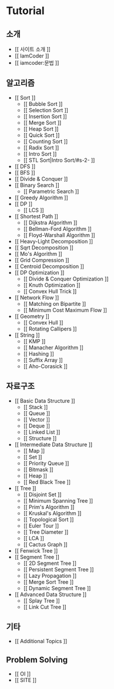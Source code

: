 # Tutorial


## 소개

- [[ 사이트 소개 ]]
- [[ IamCoder ]]
- [[ iamcoder:문법 ]]


## 알고리즘

- [[ Sort ]]
  - [[ Bubble Sort ]]
  - [[ Selection Sort ]]
  - [[ Insertion Sort ]]
  - [[ Merge Sort ]]
  - [[ Heap Sort ]]
  - [[ Quick Sort ]]
  - [[ Counting Sort ]]
  - [[ Radix Sort ]]
  - [[ Intro Sort ]]
  - [[ STL Sort|Intro Sort/#s-2- ]]
- [[ DFS ]]
- [[ BFS ]]
- [[ Divide & Conquer ]]
- [[ Binary Search ]]
  - [[ Parametric Search ]]
- [[ Greedy Algorithm ]]
- [[ DP ]]
  - [[ LCS ]]
- [[ Shortest Path ]]
  - [[ Dijkstra Algorithm ]]
  - [[ Bellman-Ford Algorithm ]]
  - [[ Floyd-Warshall Algorithm ]]
- [[ Heavy-Light Decomposition ]]
- [[ Sqrt Decomposition ]]
- [[ Mo's Algorithm ]]
- [[ Grid Compression ]]
- [[ Centroid Decomposition ]]
- [[ DP Optimization ]]
  - [[ Divide & Conquer Optimization ]]
  - [[ Knuth Optimization ]]
  - [[ Convex Hull Trick ]]
- [[ Network Flow ]]
  - [[ Matching on Bipartite ]]
  - [[ Minimum Cost Maximum Flow ]]
- [[ Geometry ]]
  - [[ Convex Hull ]]
  - [[ Rotating Callipers ]]
- [[ String ]]
  - [[ KMP ]]
  - [[ Manacher Algorithm ]]
  - [[ Hashing ]]
  - [[ Suffix Array ]]
  - [[ Aho-Corasick ]]

## 자료구조

* [[ Basic Data Structure ]]
  * [[ Stack ]]
  * [[ Queue ]]
  * [[ Vector ]]
  * [[ Deque ]]
  * [[ Linked List ]]
  * [[ Structure ]]
* [[ Intermediate Data Structure ]]
  * [[ Map ]]
  * [[ Set ]]
  * [[ Priority Queue ]]
  * [[ Bitmask ]]
  * [[ Heap ]]
  * [[ Red Black Tree ]]
* [[ Tree ]]
  * [[ Disjoint Set ]]
  * [[ Minimum Spanning Tree ]] 
  * [[ Prim's Algorithm ]]
  * [[ Kruskal's Algorithm ]]
  * [[ Topological Sort ]]
  * [[ Euler Tour ]]
  * [[ Tree Diameter ]]
  * [[ LCA ]]
  * [[ Cactus Graph ]]
* [[ Fenwick Tree ]]
* [[ Segment Tree ]]
  * [[ 2D Segment Tree ]]
  * [[ Persistent Segment Tree ]]
  * [[ Lazy Propagation ]]
  * [[ Merge Sort Tree ]]
  * [[ Dynamic Segment Tree ]]
* [[ Advanced Data Structure ]]
  * [[ Splay Tree ]]
  * [[ Link Cut Tree ]]


## 기타

- [[ Additional Topics ]]


## Problem Solving

* [[ OI ]]
* [[ SITE ]]
